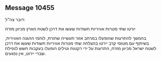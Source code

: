 ## Message 10455

דובר צה"ל:

יורטו שתי מטרות אוויריות חשודות שעשו את דרכן לשטח הארץ מכיוון מזרח

בהמשך להתרעות שהופעלו במרחב אזור תעשייה שחורת, לוחמי ההגנה האווירית, בשיתוף עם מטוסי קרב יירטו בהצלחה שתי מטרות אוויריות חשודות שעשו את דרכן לשטח ישראל מכיוון מזרח, התרעות על ירי רקטות וטילים הופעלו בעקבות חשש לנפילת שברי יירוט, אין נפגעים.


